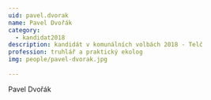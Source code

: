 ```yaml
---
uid: pavel.dvorak
name: Pavel Dvořák
category:
  - kandidat2018
description: kandidát v komunálních volbách 2018 - Telč 
profession: truhlář a praktický ekolog
img: people/pavel-dvorak.jpg
  
---
```


Pavel Dvořák

